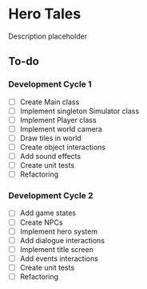 # Hero Tales
Description placeholder

## To-do
### Development Cycle 1
- [ ] Create Main class
- [ ] Implement singleton Simulator class
- [ ] Implement Player class
- [ ] Implement world camera
- [ ] Draw tiles in world
- [ ] Create object interactions
- [ ] Add sound effects
- [ ] Create unit tests
- [ ] Refactoring

### Development Cycle 2
- [ ] Add game states
- [ ] Create NPCs
- [ ] Implement hero system
- [ ] Add dialogue interactions
- [ ] Implement title screen
- [ ] Add events interactions
- [ ] Create unit tests
- [ ] Refactoring
